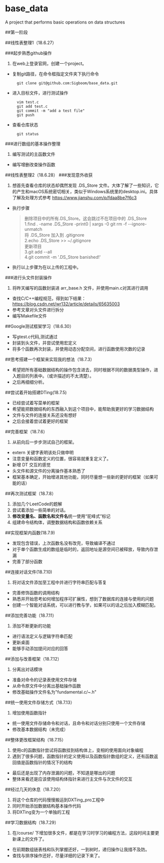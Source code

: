 # base_data
A project that performs basic operations on data structures


##第一阶段

##线性表整理1（18.6.27）

###起步熟悉github操作
1. 在web上登录官网，创建一个project。
- 复制git路径，在命令框指定文件夹下执行命令

        git clone git@github.com:Sigboom/base_data.git
- 进入目标文件，进行测试操作
        
        vim test.c
        git add test.c
        git commit -m "add a test file"
        git push
- 查看仓库状态
        
        git status

###进行数组的基本操作整理
1. 编写测试的主函数文件
- 编写增删改查操作函数      

##线性表整理2（18.6.28） 
###发现意外收获
1. 想首先查看仓库的状态却偶然发现 .DS_Store 文件。大体了解了一些知识，它的产生和macOS系统密切相关，类似于Windows系统里的desktop.ini。具体了解及处理方式参考
<https://www.jianshu.com/p/fdaa8be7f6c3>
- 执行步骤
    
    >删除项目中的所有.DS_Store。这会跳过不在项目中的 .DS_Store <br>
    >1.find . -name .DS_Store -print0 | xargs -0 git rm -f --ignore-unmatch <br>
    >将 .DS_Store 加入到 .gitignore <br>
    >2.echo .DS_Store >> ~/.gitignore <br>
    >更新项目 <br>
    >3.git add --all <br>
    >4.git commit -m '.DS_Store banished!' <br>
- 执行以上步骤为在以上传的工程中。

###进行头文件封装操作
1. 将昨天编写的函数封装进 arr_base.h 文件，并使用main.c对其进行调用
- 查找C/C++编程规范，得到如下结果：
<https://blog.csdn.net/wr132/article/details/65635003>
- 参考文章对头文件进行拆分
- 编写Makefile文件

##Google测试框架学习（18.6.30）
- 写gtest.c代码,测试通过
- 封装到头文件，并尝试使用宏定义
- 将多个函数再次封装，并使用动态分配空间，进行函数使用次数的记录  

##思考搭建一个框架来实现我的想法（18.7.3）
- 希望把所有基础数据结构的操作包含进去，同时根据不同的数据类型操作，进入题目的列表中。（或许描述的不太清楚）。
- 之后再细细分析。

##尝试着开始搭建DTing(18.7.5)
- 已经尝试着写菜单的框架
- 希望能把数据结构的东西融入到这个项目中，能帮助我更好的学习数据结构
- 文件与文件的连接关系还没有想好
- 之后会接着尝试着更好的框架

##完善框架（18.7.6）
1. 从前向后一步步测试自己的框架。
- extern 关键字表明该处只做申明
- 注意变量和函数定义的位置，很容易就重复定义了。
- 新增 DT 交互的感觉
- 头文件和源文件的分离操作基本熟悉了
- 框架基本确定，开始增进其他功能，同时尽量想一些新的更好的框架（如果可能的话）

##再次测试框架（18.7.8）
1. 添加几个LeetCode的题解
2. 尝试着添加一些简单的对话。
3. **修改变量名、函数名和文件名**统一使用“驼峰式”标记
4. 组建命令结构体，调整数据结构和函数依赖关系

##实现框架内函数(18.7.9)
- 发现包含错误，上次函数名没有改完，导致编译不通过
- 对于单个函数生成的数组是临时的，返回地址是源空间已被释放，导致内存泄漏
- 完善了部分函数

##连接对话文件(18.7.10)
1. 将对话文件添加至工程中并进行字符串匹配与答复
- 完善修饰函数的调用结构
- 熟悉并开始思考如何增加程序可扩展性，想到了数据库的连接与使用的问题
- 创建一个智能对话系统，可以进行教与学，如果可以的话之后加入模糊匹配。

##添加完善功能（18.7.11）
1. 添加不断更新的功能
- 进行语法定义与逻辑字符串匹配
- 更新桌面
- 能够手动添加提问对应的回答

##添加与改善框架（18.7.12）
1. 分离出对话模块
- 准备对命令的记录表使用文件存储
- 从命令原文件中分离出基础操作函数
- 修改基础操作文件名为"fundamental.c/~.h"

##统一使用文件存储方式（18.7.13）
1. 增加使用函数指针
- 统一使用文件存储命令和对话，且命令和对话分别只使用一个文件存储
- 修改基本数据结构（未完成）

##整体更改框架结构（18.7.15）
1. 使用c的函数指针尝试将函数挂到结构体上，变相的使用面向对象编程
2. 遇到了很多问题，函数指针的定义使用以及函数指针数组的定义，还有函数返回值是函数指针的情况下的结构
- 最后还是出现了内存泄漏的问题，不知道是哪出的问题
- 整体来看还是应该使用结构体指针来进行主文件与次文件的交互

##经过几天的休息（18.7.20）
1. 将这个仓库的代码慢慢搬运到DXTing_pro工程中
2. 同时开始添加数据结构基本操作代码
3. 将DXTing变为一个单独的工程

##学习数据结构（18.7.29）
1. 在/course/ 下增加很多文件，都是在学习时学习的编程方法，这段时间主要更新课上的文件了。
- 在前期数组链表栈和队列掌握还好，一到树时，递归操作让我措不及防。
- 查找与排序操作还好，尽量详细的记录下来了。